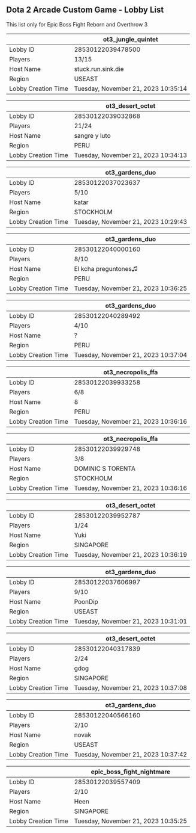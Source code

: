## Dota 2 Arcade Custom Game - Lobby List

This list only for Epic Boss Fight Reborn and Overthrow 3

|  | ot3_jungle_quintet |
| ------ | ------ |
| Lobby ID | 28530122039478500 |
| Players | 13/15 |
| Host Name | stuck.run.sink.die |
| Region | USEAST |
| Lobby Creation Time | Tuesday, November 21, 2023 10:35:14 |


|  | ot3_desert_octet |
| ------ | ------ |
| Lobby ID | 28530122039032868 |
| Players | 21/24 |
| Host Name | sangre y luto |
| Region | PERU |
| Lobby Creation Time | Tuesday, November 21, 2023 10:34:13 |


|  | ot3_gardens_duo |
| ------ | ------ |
| Lobby ID | 28530122037023637 |
| Players | 5/10 |
| Host Name | katar |
| Region | STOCKHOLM |
| Lobby Creation Time | Tuesday, November 21, 2023 10:29:43 |


|  | ot3_gardens_duo |
| ------ | ------ |
| Lobby ID | 28530122040000160 |
| Players | 8/10 |
| Host Name | El kcha preguntones♫ |
| Region | PERU |
| Lobby Creation Time | Tuesday, November 21, 2023 10:36:25 |


|  | ot3_gardens_duo |
| ------ | ------ |
| Lobby ID | 28530122040289492 |
| Players | 4/10 |
| Host Name | ? |
| Region | PERU |
| Lobby Creation Time | Tuesday, November 21, 2023 10:37:04 |


|  | ot3_necropolis_ffa |
| ------ | ------ |
| Lobby ID | 28530122039933258 |
| Players | 6/8 |
| Host Name | 8 |
| Region | PERU |
| Lobby Creation Time | Tuesday, November 21, 2023 10:36:16 |


|  | ot3_necropolis_ffa |
| ------ | ------ |
| Lobby ID | 28530122039929748 |
| Players | 3/8 |
| Host Name | DOMINIC S TORENTA |
| Region | STOCKHOLM |
| Lobby Creation Time | Tuesday, November 21, 2023 10:36:16 |


|  | ot3_desert_octet |
| ------ | ------ |
| Lobby ID | 28530122039952787 |
| Players | 1/24 |
| Host Name | Yuki |
| Region | SINGAPORE |
| Lobby Creation Time | Tuesday, November 21, 2023 10:36:19 |


|  | ot3_gardens_duo |
| ------ | ------ |
| Lobby ID | 28530122037606997 |
| Players | 9/10 |
| Host Name | PoonDip |
| Region | USEAST |
| Lobby Creation Time | Tuesday, November 21, 2023 10:31:01 |


|  | ot3_desert_octet |
| ------ | ------ |
| Lobby ID | 28530122040317839 |
| Players | 2/24 |
| Host Name | gdog |
| Region | SINGAPORE |
| Lobby Creation Time | Tuesday, November 21, 2023 10:37:08 |


|  | ot3_gardens_duo |
| ------ | ------ |
| Lobby ID | 28530122040566160 |
| Players | 2/10 |
| Host Name | novak |
| Region | USEAST |
| Lobby Creation Time | Tuesday, November 21, 2023 10:37:42 |


|  | epic_boss_fight_nightmare |
| ------ | ------ |
| Lobby ID | 28530122039557409 |
| Players | 2/10 |
| Host Name | Heen |
| Region | SINGAPORE |
| Lobby Creation Time | Tuesday, November 21, 2023 10:35:25 |


